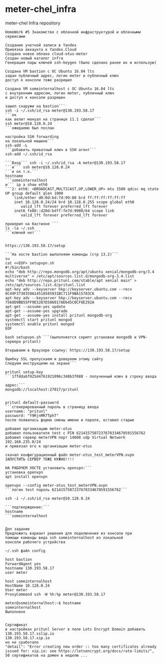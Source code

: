 # meter-chel_infra
meter-chel Infra repository


```
HomeWork #5 Знакомство с облачной инфраструктурой и облачными сервисами

Cоздание учетной записи в Yandex
Привязка аккаунта к Yandex.Cloud
Создано новое облако cloud-otus-meter
Создан новый каталог infra
Генерация пары ключей ssh-keygen (было сделано ранее их и использую)

Создана VM bastion с ОС Ubuntu 16.04 lts
задан публичный адрес, логин meter и публичный ключ
доступ к консоли тоже разрешил

Создана VM someinternalhost с ОС Ubuntu 16.04 lts
с внутренним адресом, логин meter, публичный ключ
и доступ к консоли разрешен

зашел снаружи на bastion```
ssh -i ~/.ssh/id_rsa meter@130.193.58.17
```ок
как велит мануал на странице 11.1 сделал```
ssh meter@10.128.0.24
```ожидаемо был послан

настройка SSH forwarding
на локальной машине```
ssh-add -L
```добавить приватный ключ в SSH агент```
ssh-add ~/.ssh/id_rsa

```Вход``` ssh -i ~/.ssh/id_rsa -A meter@130.193.58.17
```и``` ssh meter@10.128.0.24
```и ок т.к.```
hostname
```someinternalhost
и``` ip a show eth0
```2: eth0: <BROADCAST,MULTICAST,UP,LOWER_UP> mtu 1500 qdisc mq state UP group default qlen 1000
    link/ether d0:0d:bd:7d:99:80 brd ff:ff:ff:ff:ff:ff
    inet 10.128.0.24/24 brd 10.128.0.255 scope global eth0
       valid_lft forever preferred_lft forever
    inet6 fe80::d20d:bdff:fe7d:9980/64 scope link
       valid_lft forever preferred_lft forever

проверил на бастионе ```
ls -la ~/.ssh
```ключей нет```


https://130.193.58.17/setup

```На хосте bastion выполняем команды (стр 13.2)```
su
cat <<EOF> setupvpn.sh
#!/bin/bash
echo "deb http://repo.mongodb.org/apt/ubuntu xenial/mongodb-org/3.4 multiverse" > /etc/apt/sources.list.d/mongodb-org-3.4.list
echo "deb http://repo.pritunl.com/stable/apt xenial main" > /etc/apt/sources.list.d/pritunl.list
apt-key adv --keyserver hkp://keyserver.ubuntu.com --recv 0C49F3730359A14518585931BC711F9BA15703C6
apt-key adv --keyserver hkp://keyserver.ubuntu.com --recv 7568D9BB55FF9E5287D586017AE645C0CF8E292A
apt-get --assume-yes update
apt-get --assume-yes upgrade
apt-get --assume-yes install pritunl mongodb-org
systemctl start pritunl mongod
systemctl enable pritunl mongod
EOF

bash setupvpn.sh ```(выполняется скрипт установки mongodb и VPN-cервера pritunl)

Открываем в браузере ссылку: https://130.193.58.17/setup

Ошибку SSL пропускаем и доверяем этому сайту
Cледуем инструкциям на экране```

pritunl setup-key
```1ffddabf025d4761921096c348b3f088 - полученный ключ в строку ввода

адрес:```
mongodb://localhost:27017/pritunl


pritunl default-password
```сгенерированный пароль в страницу ввода
username: "pritunl"
password: "Y9RjnMR7TphT"
после появилась форма смены имени и пароля, оставил старые

добавил организацию meter-otus
добавил пользователя test с PIN 6214157507237678334670591556762
добавил сервер meterVPN порт 14608 udp Virtual Network 192.168.235.0/24
и привязал его к организации meter-otus

скачал конфигурационный файл meter-otus_test_meterVPN.ovpn
ЗАПУСТИТЬ СЕРВЕР ТОЖЕ НУЖНО!!!!

НА РАБОЧЕМ ХОСТЕ установить openvpn:```
установка openvpn
apt install openvpn

openvpn --config meter-otus_test_meterVPN.ovpn
```логин test пароль 6214157507237678334670591556762```

ssh -i ~/.ssh/id_rsa meter@10.128.0.24

```подтверждение:```
hostname
```someinternalhost


Доп задание
Предложить вариант решения для подключения из консоли при
помощи команды вида ssh someinternalhost из локальной
консоли рабочего устройства

~/.ssh файл config

host bastion
ForwardAgent yes
hostname 130.193.58.17
user meter

host someinternalhost
HostName 10.128.0.24
User meter
ProxyCommand ssh -W %h:%p meter@130.193.58.17

meter@someinternalhost:~$ hostname
someinternalhost
Выполнено


Сертификат
в настройках pritunl Server в поле Lets Encrypt Domain добавить
130.193.58.17.sslip.io
130.193.58.17.xip.io
но не сработало
"detail": "Error creating new order :: too many certificates already issued for: xip.io: see https://letsencrypt.org/docs/rate-limits/",
50 сертификатов на домен в неделю ...
```
